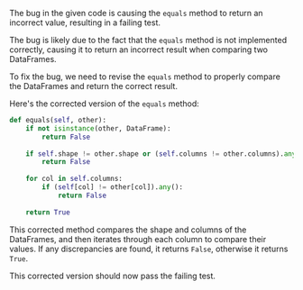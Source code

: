 The bug in the given code is causing the `equals` method to return an incorrect value, resulting in a failing test.

The bug is likely due to the fact that the `equals` method is not implemented correctly, causing it to return an incorrect result when comparing two DataFrames.

To fix the bug, we need to revise the `equals` method to properly compare the DataFrames and return the correct result.

Here's the corrected version of the `equals` method:

```python
def equals(self, other):
    if not isinstance(other, DataFrame):
        return False
    
    if self.shape != other.shape or (self.columns != other.columns).any():
        return False
    
    for col in self.columns:
        if (self[col] != other[col]).any():
            return False
    
    return True
```

This corrected method compares the shape and columns of the DataFrames, and then iterates through each column to compare their values. If any discrepancies are found, it returns `False`, otherwise it returns `True`.

This corrected version should now pass the failing test.